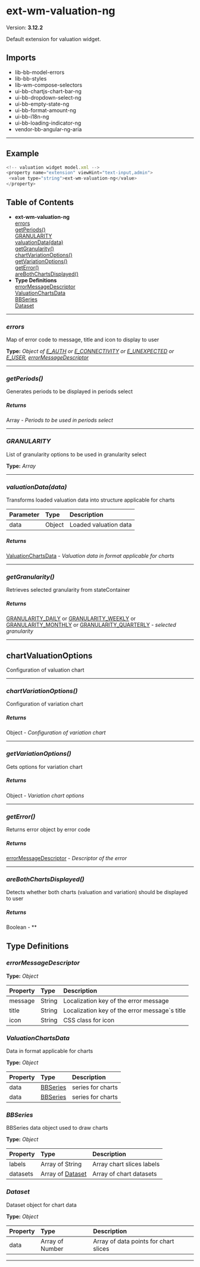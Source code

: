 # ext-wm-valuation-ng


Version: **3.12.2**

Default extension for valuation widget.

## Imports

* lib-bb-model-errors
* lib-bb-styles
* lib-wm-compose-selectors
* ui-bb-chartjs-chart-bar-ng
* ui-bb-dropdown-select-ng
* ui-bb-empty-state-ng
* ui-bb-format-amount-ng
* ui-bb-i18n-ng
* ui-bb-loading-indicator-ng
* vendor-bb-angular-ng-aria

---

## Example

```javascript
<!-- valuation widget model.xml -->
<property name="extension" viewHint="text-input,admin">
 <value type="string">ext-wm-valuation-ng</value>
</property>
```

## Table of Contents
- **ext-wm-valuation-ng**<br/>    <a href="#ext-wm-valuation-ngerrors">errors</a><br/>    <a href="#ext-wm-valuation-nggetPeriods">getPeriods()</a><br/>    <a href="#ext-wm-valuation-ngGRANULARITY">GRANULARITY</a><br/>    <a href="#ext-wm-valuation-ngvaluationData">valuationData(data)</a><br/>    <a href="#ext-wm-valuation-nggetGranularity">getGranularity()</a><br/>    <a href="#ext-wm-valuation-ngchartVariationOptions">chartVariationOptions()</a><br/>    <a href="#ext-wm-valuation-nggetVariationOptions">getVariationOptions()</a><br/>    <a href="#ext-wm-valuation-nggetError">getError()</a><br/>    <a href="#ext-wm-valuation-ngareBothChartsDisplayed">areBothChartsDisplayed()</a><br/>
- **Type Definitions**<br/>    <a href="#errorMessageDescriptor">errorMessageDescriptor</a><br/>    <a href="#ValuationChartsData">ValuationChartsData</a><br/>    <a href="#BBSeries">BBSeries</a><br/>    <a href="#Dataset">Dataset</a><br/>

---
### <a name="ext-wm-valuation-ngerrors"></a>*errors*

Map of error code to message, title and icon to display to user

**Type:** *Object of [E_AUTH](#E_AUTH) or [E_CONNECTIVITY](#E_CONNECTIVITY) or [E_UNEXPECTED](#E_UNEXPECTED) or [E_USER](#E_USER), [errorMessageDescriptor](#errorMessageDescriptor)*


---

### <a name="ext-wm-valuation-nggetPeriods"></a>*getPeriods()*

Generates periods to be displayed in periods select

##### Returns

Array - *Periods to be used in periods select*

---
### <a name="ext-wm-valuation-ngGRANULARITY"></a>*GRANULARITY*

List of granularity options to be used in granularity select

**Type:** *Array*


---

### <a name="ext-wm-valuation-ngvaluationData"></a>*valuationData(data)*

Transforms loaded valuation data into structure applicable for charts

| Parameter | Type | Description |
| :-- | :-- | :-- |
| data | Object | Loaded valuation data |

##### Returns

[ValuationChartsData](#ValuationChartsData) - *Valuation data in format applicable for charts*

---

### <a name="ext-wm-valuation-nggetGranularity"></a>*getGranularity()*

Retrieves selected granularity from stateContainer

##### Returns

[GRANULARITY_DAILY](#GRANULARITY_DAILY) or [GRANULARITY_WEEKLY](#GRANULARITY_WEEKLY) or [GRANULARITY_MONTHLY](#GRANULARITY_MONTHLY) or [GRANULARITY_QUARTERLY](#GRANULARITY_QUARTERLY) - *selected granularity*

---

## chartValuationOptions

Configuration of valuation chart

---

### <a name="ext-wm-valuation-ngchartVariationOptions"></a>*chartVariationOptions()*

Configuration of variation chart

##### Returns

Object - *Configuration of variation chart*

---

### <a name="ext-wm-valuation-nggetVariationOptions"></a>*getVariationOptions()*

Gets options for variation chart

##### Returns

Object - *Variation chart options*

---

### <a name="ext-wm-valuation-nggetError"></a>*getError()*

Returns error object by error code

##### Returns

[errorMessageDescriptor](#errorMessageDescriptor) - *Descriptor of the error*

---

### <a name="ext-wm-valuation-ngareBothChartsDisplayed"></a>*areBothChartsDisplayed()*

Detects whether both charts (valuation and variation) should be displayed to user

##### Returns

Boolean - **

## Type Definitions


### <a name="errorMessageDescriptor"></a>*errorMessageDescriptor*


**Type:** *Object*


| Property | Type | Description |
| :-- | :-- | :-- |
| message | String | Localization key of the error message |
| title | String | Localization key of the error message`s title |
| icon | String | CSS class for icon |

### <a name="ValuationChartsData"></a>*ValuationChartsData*

Data in format applicable for charts

**Type:** *Object*


| Property | Type | Description |
| :-- | :-- | :-- |
| data | [BBSeries](#BBSeries) | series for charts |
| data | [BBSeries](#BBSeries) | series for charts |

### <a name="BBSeries"></a>*BBSeries*

BBSeries data object used to draw charts

**Type:** *Object*


| Property | Type | Description |
| :-- | :-- | :-- |
| labels | Array of String | Array chart slices labels |
| datasets | Array of [Dataset](#Dataset) | Array of chart datasets |

### <a name="Dataset"></a>*Dataset*

Dataset object for chart data

**Type:** *Object*


| Property | Type | Description |
| :-- | :-- | :-- |
| data | Array of Number | Array of data points for chart slices |

---
